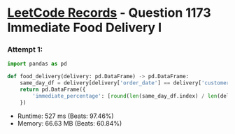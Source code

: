 # [LeetCode Records](../../README.md) - Question 1173 Immediate Food Delivery I

### Attempt 1: 
```py
import pandas as pd

def food_delivery(delivery: pd.DataFrame) -> pd.DataFrame:
    same_day_df = delivery[delivery['order_date'] == delivery['customer_pref_delivery_date']]
    return pd.DataFrame({
        'immediate_percentage': [round(len(same_day_df.index) / len(delivery.index) * 100, 2)]
    })
```
- Runtime: 527 ms (Beats: 97.46%)
- Memory: 66.63 MB (Beats: 60.84%)

<br>
